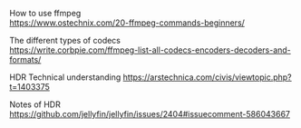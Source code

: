 How to use ffmpeg<br>
https://www.ostechnix.com/20-ffmpeg-commands-beginners/

The different types of codecs<br>
https://write.corbpie.com/ffmpeg-list-all-codecs-encoders-decoders-and-formats/

HDR Technical understanding 
https://arstechnica.com/civis/viewtopic.php?t=1403375

Notes of HDR
https://github.com/jellyfin/jellyfin/issues/2404#issuecomment-586043667
